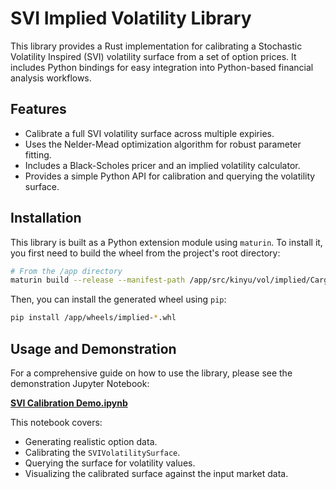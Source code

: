 # SVI Implied Volatility Library

This library provides a Rust implementation for calibrating a Stochastic Volatility Inspired (SVI) volatility surface from a set of option prices. It includes Python bindings for easy integration into Python-based financial analysis workflows.

## Features

- Calibrate a full SVI volatility surface across multiple expiries.
- Uses the Nelder-Mead optimization algorithm for robust parameter fitting.
- Includes a Black-Scholes pricer and an implied volatility calculator.
- Provides a simple Python API for calibration and querying the volatility surface.

## Installation

This library is built as a Python extension module using `maturin`. To install it, you first need to build the wheel from the project's root directory:

```bash
# From the /app directory
maturin build --release --manifest-path /app/src/kinyu/vol/implied/Cargo.toml -o /app/wheels
```

Then, you can install the generated wheel using `pip`:

```bash
pip install /app/wheels/implied-*.whl
```

## Usage and Demonstration

For a comprehensive guide on how to use the library, please see the demonstration Jupyter Notebook:

[**SVI Calibration Demo.ipynb**](/notebooks/SVI_Calibration_Demo.ipynb)

This notebook covers:

- Generating realistic option data.
- Calibrating the `SVIVolatilitySurface`.
- Querying the surface for volatility values.
- Visualizing the calibrated surface against the input market data.